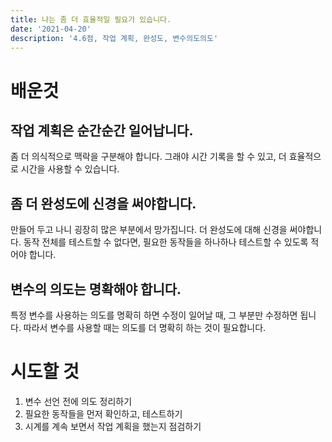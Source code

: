 ```yaml
---
title: 나는 좀 더 효율적일 필요가 있습니다.
date: '2021-04-20'
description: '4.6점, 작업 계획, 완성도, 변수의도의도'
---
```


# 배운것

## 작업 계획은 순간순간 일어납니다.

좀 더 의식적으로 맥락을 구분해야 합니다. 그래야 시간 기록을 할 수 있고, 더 효율적으로 시간을 사용할 수 있습니다.

## 좀 더 완성도에 신경을 써야합니다.

만들어 두고 나니 굉장히 많은 부분에서 망가집니다. 더 완성도에 대해 신경을 써야합니다. 동작 전체를 테스트할 수 없다면, 필요한 동작들을 하나하나 테스트할 수 있도록 적어야 합니다.

## 변수의 의도는 명확해야 합니다.

특정 변수를 사용하는 의도를 명확히 하면 수정이 일어날 때, 그 부분만 수정하면 됩니다. 따라서 변수를 사용할 때는 의도를 더 명확히 하는 것이 필요합니다.

# 시도할 것

1. 변수 선언 전에 의도 정리하기
1. 필요한 동작들을 먼저 확인하고, 테스트하기
1. 시계를 계속 보면서 작업 계획을 했는지 점검하기
